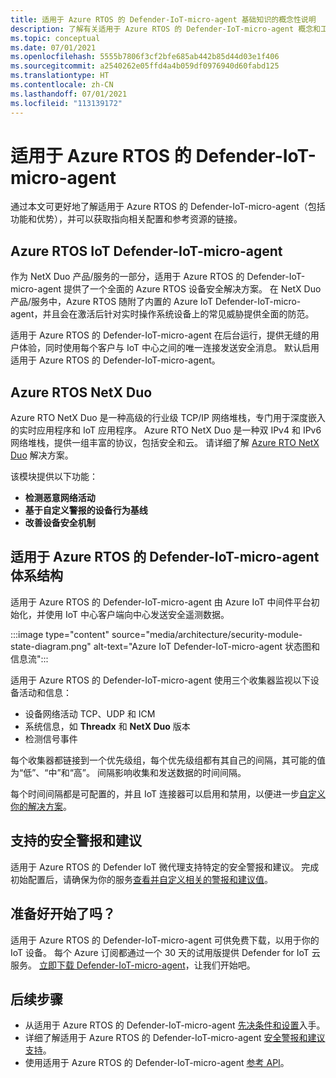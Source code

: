 ```yaml
---
title: 适用于 Azure RTOS 的 Defender-IoT-micro-agent 基础知识的概念性说明
description: 了解有关适用于 Azure RTOS 的 Defender-IoT-micro-agent 概念和工作流的基础知识。
ms.topic: conceptual
ms.date: 07/01/2021
ms.openlocfilehash: 5555b7806f3cf2bfe685ab442b85d44d03e1f406
ms.sourcegitcommit: a2540262e05ffd4a4b059df0976940d60fabd125
ms.translationtype: HT
ms.contentlocale: zh-CN
ms.lasthandoff: 07/01/2021
ms.locfileid: "113139172"
---
```

# <a name="defender-iot-micro-agent-for-azure-rtos"></a>适用于 Azure RTOS 的 Defender-IoT-micro-agent

通过本文可更好地了解适用于 Azure RTOS 的 Defender-IoT-micro-agent（包括功能和优势），并可以获取指向相关配置和参考资源的链接。 

## <a name="azure-rtos-iot-defender-iot-micro-agent"></a>Azure RTOS IoT Defender-IoT-micro-agent

作为 NetX Duo 产品/服务的一部分，适用于 Azure RTOS 的 Defender-IoT-micro-agent 提供了一个全面的 Azure RTOS 设备安全解决方案。 在 NetX Duo 产品/服务中，Azure RTOS 随附了内置的 Azure IoT Defender-IoT-micro-agent，并且会在激活后针对实时操作系统设备上的常见威胁提供全面的防范。

适用于 Azure RTOS 的 Defender-IoT-micro-agent 在后台运行，提供无缝的用户体验，同时使用每个客户与 IoT 中心之间的唯一连接发送安全消息。 默认启用适用于 Azure RTOS 的 Defender-IoT-micro-agent。  

## <a name="azure-rtos-netx-duo"></a>Azure RTOS NetX Duo

Azure RTO NetX Duo 是一种高级的行业级 TCP/IP 网络堆栈，专门用于深度嵌入的实时应用程序和 IoT 应用程序。 Azure RTO NetX Duo 是一种双 IPv4 和 IPv6 网络堆栈，提供一组丰富的协议，包括安全和云。 请详细了解 [Azure RTO NetX Duo](/azure/rtos/netx-duo/) 解决方案。

该模块提供以下功能：

- **检测恶意网络活动**
- **基于自定义警报的设备行为基线**
- **改善设备安全机制**

## <a name="defender-iot-micro-agent-for-azure-rtos-architecture"></a>适用于 Azure RTOS 的 Defender-IoT-micro-agent 体系结构

适用于 Azure RTOS 的 Defender-IoT-micro-agent 由 Azure IoT 中间件平台初始化，并使用 IoT 中心客户端向中心发送安全遥测数据。

:::image type="content" source="media/architecture/security-module-state-diagram.png" alt-text="Azure IoT Defender-IoT-micro-agent 状态图和信息流":::

适用于 Azure RTOS 的 Defender-IoT-micro-agent 使用三个收集器监视以下设备活动和信息：
- 设备网络活动 TCP、UDP 和 ICM
- 系统信息，如 **Threadx** 和 **NetX Duo** 版本
- 检测信号事件

每个收集器都链接到一个优先级组，每个优先级组都有其自己的间隔，其可能的值为“低”、“中”和“高”。 间隔影响收集和发送数据的时间间隔。

每个时间间隔都是可配置的，并且 IoT 连接器可以启用和禁用，以便进一步[自定义你的解决方案](how-to-azure-rtos-security-module.md)。 

## <a name="supported-security-alerts-and-recommendations"></a>支持的安全警报和建议

适用于 Azure RTOS 的 Defender IoT 微代理支持特定的安全警报和建议。 完成初始配置后，请确保为你的服务[查看并自定义相关的警报和建议值](concept-rtos-security-alerts-recommendations.md)。

## <a name="ready-to-begin"></a>准备好开始了吗？

适用于 Azure RTOS 的 Defender-IoT-micro-agent 可供免费下载，以用于你的 IoT 设备。 每个 Azure 订阅都通过一个 30 天的试用版提供 Defender for IoT 云服务。 [立即下载 Defender-IoT-micro-agent](https://github.com/azure-rtos/azure-iot-preview/releases)，让我们开始吧。 

## <a name="next-steps"></a>后续步骤

- 从适用于 Azure RTOS 的 Defender-IoT-micro-agent [先决条件和设置](quickstart-azure-rtos-security-module.md)入手。
- 详细了解适用于 Azure RTOS 的 Defender-IoT-micro-agent [安全警报和建议支持](concept-rtos-security-alerts-recommendations.md)。 
- 使用适用于 Azure RTOS 的 Defender-IoT-micro-agent [参考 API](azure-rtos-security-module-api.md)。